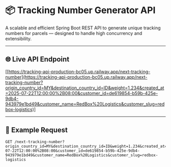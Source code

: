 # 📦 Tracking Number Generator API

A scalable and efficient Spring Boot REST API to generate unique tracking numbers for parcels — designed to handle high concurrency and extensibility.

---

## 🌐 Live API Endpoint

[[https://tracking-api-production-bc05.up.railway.app/next-tracking-number](https://tracking-api-production-bc05.up.railway.app/next-tracking-number?origin_country_id=MY&destination_country_id=ID&weight=1.234&created_at=2025-07-22T12:00:00%2B08:00&customer_id=de619854-b59b-425e-9db4-943979e1bd49&customer_name=RedBox%20Logistics&customer_slug=redbox-logistics)]

---

## 🔗 Example Request

```http
GET /next-tracking-number?origin_country_id=MY&destination_country_id=ID&weight=1.234&created_at=2025-07-22T12:00:00%2B08:00&customer_id=de619854-b59b-425e-9db4-943979e1bd49&customer_name=RedBox%20Logistics&customer_slug=redbox-logistics
